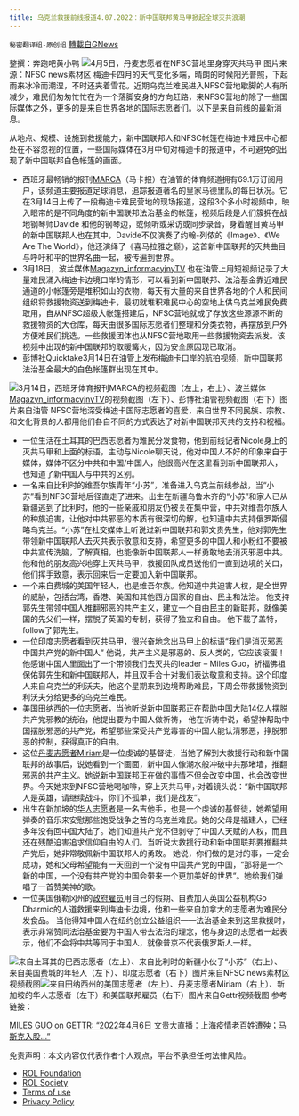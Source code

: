 ```yaml
---
title: 乌克兰救援前线报道4.07.2022：新中国联邦黄马甲掀起全球灭共浪潮
---
```

`秘密翻译组-原创组` [轉載自GNews](https://gnews.org/zh-hans/2303080/)

整撰：奔跑吧黄小鸭
![](https://assets.gnews.org/wp-content/uploads/2022/04/IMG_9491.jpg)4月5日，丹麦志愿者在NFSC营地里身穿灭共马甲 图片来源：NFSC news素材区
梅迪卡四月的天气变化多端，晴朗的时候阳光普照，下起雨来冰冷而潮湿，不时还夹着雪花。近期乌克兰难民进入NFSC营地歇脚的人有所减少，难民们匆匆忙忙在为一个落脚安身的方向赶路，来NFSC营地的除了一些国际媒体之外，更多的是来自世界各地的国际志愿者们。以下是来自前线的最新消息。

从地点、规模、设施到救援能力，新中国联邦人和NFSC帐篷在梅迪卡难民中心都处在不容忽视的位置，一些国际媒体在3月中旬对梅迪卡的报道中，不可避免的出现了新中国联邦白色帐篷的画面。

- 西班牙最畅销的报刊[MARCA](https://www.youtube.com/watch?v=L7YGWEIrcGk)（马卡报）在油管的体育频道拥有69.1万订阅用户，该频道主要报道足球消息，追踪报道著名的皇家马德里队的每日状况。它在3月14日上传了一段梅迪卡难民营地的现场报道，这段3个多小时视频中，映入眼帘的是不同角度的新中国联邦法治基金的帐篷，视频后段是人们簇拥在战地钢琴师Davide 和他的钢琴边，或倾听或采访或同步录音，身着醒目黄马甲的新中国联邦人也在其中，Davide不仅演奏了约翰-列侬的《Image》、《We Are The World》，他还演绎了《喜马拉雅之巅》，这首新中国联邦的灭共曲目与呼吁和平的世界名曲一起，被传遍到世界。
- 3月18日，波兰媒体[Magazyn\_informacyjnyTV](https://www.youtube.com/watch?v=DBKEaq0VRo4) 也在油管上用短视频记录了大量难民涌入梅迪卡边境口岸的情形，可以看到新中国联邦、法治基金靠近难民通道的小帐篷旁是堆积如山的衣物，每天有大量的来自世界各地的个人和民间组织将救援物资送到梅迪卡，最初就堆积难民中心的空地上供乌克兰难民免费取用，自从NFSC超级大帐篷搭建后，NFSC营地就成了存放这些源源不断的救援物资的大仓库，每天由很多国际志愿者们整理和分类衣物，再摆放到户外方便难民们挑选。一些救援团体也从NFSC营地取用一些救援物资去派发。该视频中出现的新中国联邦的取暖篝火，因为安全原因现已取消。
- 彭博社Quicktake3月14日在油管上发布梅迪卡口岸的航拍视频，新中国联邦法治基金最大的白色帐篷群出现在其中。

![](https://assets.gnews.org/wp-content/uploads/2022/04/1-113.jpg)3月14日，西班牙体育报刊MARCA的视频截图（左上，右上）、波兰媒体[Magazyn\_informacyjnyTV](https://www.youtube.com/watch?v=DBKEaq0VRo4)的视频截图（左下）、彭博社油管视频截图（右下）图片来自油管
NFSC营地深受梅迪卡国际志愿者的喜爱，来自世界不同民族、宗教、和文化背景的人都用他们各自不同的方式表达了对新中国联邦灭共的支持和祝福。

- 一位生活在土耳其的巴西志愿者为难民分发食物，他到前线记者Nicole身上的灭共马甲和上面的标语，主动与Nicole聊天说，他对中国人不好的印象来自于媒体，媒体不区分中共和中国/中国人，他很高兴在这里看到新中国联邦人，也知道了新中国人与中共的区别。
- 一名来自比利时的维吾尔族青年“小苏”，准备进入乌克兰前线参战，当“小苏”看到NFSC营地后径直走了进来。出生在新疆乌鲁木齐的“小苏”和家人已从新疆逃到了比利时，他的一些亲戚和朋友仍被关在集中营，中共对维吾尔族人的种族迫害，让他对中共邪恶的本质有很深切的解，也知道中共支持俄罗斯侵略乌克兰。“小苏”在社交媒体上听说过新中国联邦和郭文贵先生，他对郭先生带领新中国联邦人去灭共表示敬意和支持，希望更多的中国人和小粉红不要被中共宣传洗脑，了解真相，也能像新中国联邦人一样勇敢地去消灭邪恶中共。他和他的朋友高兴地穿上灭共马甲，救援团队成员送他们一直到边境的关口，他们挥手致意，表示回来后一定要加入新中国联邦。
- 一个来自费城的美国年轻人，也是维吾尔族。他知道中共迫害人权，是全世界的威胁，包括台湾，香港、美国和其他西方国家的自由、民主和法治。 他支持郭先生带领中国人推翻邪恶的共产主义，建立一个自由民主的新联邦，就像美国的先父们一样，摆脱了英国的专制，获得了独立和自由。 他下载了盖特，follow了郭先生。
- 一位印度志愿者看到灭共马甲，很兴奋地念出马甲上的标语“我们是消灭邪恶中国共产党的新中国人“ 他说，共产主义是邪恶的、反人类的，它应该滚蛋！ 他感谢中国人里面出了一个带领我们去灭共的leader – Miles Guo，祈福佛祖保佑郭先生和新中国联邦人，并且双手合十对我们表达敬意和支持。这个印度人来自乌克兰的利沃夫，他这个星期来到边境帮助难民，下周会带救援物资到利沃夫分给更多的乌克兰难民。
- 美国[田纳西的一位志愿者](https://gettr.com/post/p13xblt6db2)，当他听说新中国联邦正在帮助中国大陆14亿人摆脱共产党邪教的统治，他提出要为中国人做祈祷， 他在祈祷中说，希望神帮助中国摆脱邪恶的共产党，希望那些深受共产党毒害的中国人能认清邪恶，挣脱邪恶的控制，获得真正的自由。
- 这位[丹麦志愿者Miriam](https://gettr.com/post/p13z981469c)是一位虔诚的基督徒，当她了解到大救援行动和新中国联邦的故事后，说她看到一个画面，新中国人像潮水般冲破中共那堵墙，推翻邪恶的共产主义。她说新中国联邦正在做的事情不但会改变中国，也会改变世界。今天她来到NFSC营地喝咖啡，穿上灭共马甲，·对着镜头说：“新中国联邦人是英雄，请继续战斗，你们不孤单，我们是战友”。
- 出生在新加坡的[华人志愿者](https://gettr.com/post/p13srvec37e)是一名吉他手，也是一个虔诚的基督徒，她希望用弹奏的音乐来安慰那些饱受战争之苦的乌克兰难民。她的父母是福建人，已经多年没有回中国大陆了。她们知道共产党不但剥夺了中国人天赋的人权，而且还在残酷迫害追求信仰自由的人们。当听说大救援行动和新中国联邦要推翻共产党后，她非常敬佩新中国联邦人的勇敢。 她说，你们做的是对的事，一定会成功，她和父母希望能有一天回到一个没有中国共产党的中国，“那将是一个新的中国，一个没有共产党的中国会带来一个更加美好的世界“。她给我们弹唱了一首赞美神的歌。
- 一位美国俄勒冈州的[政府雇员](https://gettr.com/post/p13woif7f27)用自己的假期、自费加入英国公益机构Go Dharmic的人道救援来到梅迪卡边境，他和一些来自加拿大的志愿者为难民分发食品。 当他得知中国人在纽约创立公益组织——法治基金来到这里救援时，表示非常赞同法治基金要为中国人带去法治的理念，他与身边的志愿者一起表示，他们不会将中共等同于中国人，就像普京不代表俄罗斯人一样。

![](https://assets.gnews.org/wp-content/uploads/2022/04/7-21.jpg)来自土耳其的巴西志愿者（左上）、来自比利时的新疆小伙子“小苏”（右上）、来自美国费城的年轻人（左下）、印度志愿者（右下）图片来自NFSC news素材区视频截图![](https://assets.gnews.org/wp-content/uploads/2022/04/9-14.jpg)来自田纳西州的美国志愿者（左上）、丹麦志愿者Miriam（右上）、新加坡的华人志愿者（左下）和美国联邦雇员（右下）图片来自Gettr视频截图
参考链接：

[MILES GUO on GETTR: “2022年4月6日 文贵大直播：上海疫情老百姓遭殃；马斯克入股…”](https://gettr.com/streaming/p13unl27254)

 

免责声明：本文内容仅代表作者个人观点，平台不承担任何法律风险。

- [ROL Foundation](https://rolfoundation.org/)
- [ROL Society](https://rolsociety.org/)
- [Terms of use](https://gnews.org/terms-of-use-3/)
- [Privacy Policy](https://gnews.org/privacy-policy/)
